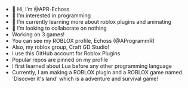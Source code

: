 - 👋 Hi, I’m @APR-Echoss
- 👀 I’m interested in programming
- 🌱 I’m currently learning more about roblox plugins and animating
- 💞️ I’m looking to collaborate on nothing
- Working on 3 games! 
- You can see my ROBLOX profile, Echoss (@AProgrammR)
- Also, my roblox group, Craft GD Studio!
- I use this GitHub account for Roblox Plugins
- Popular repos are pinned on my profile
- I first learned about Lua before any other programming language 
- Currently, I am making a ROBLOX plugin and a ROBLOX game named 'Discover it's land' which is a adventure and survival game!

<!---
Aprechos/Aprechos is a ✨ special ✨ repository because its `README.md` (this file) appears on your GitHub profile.
You can click the Preview link to take a look at your changes.
--->
